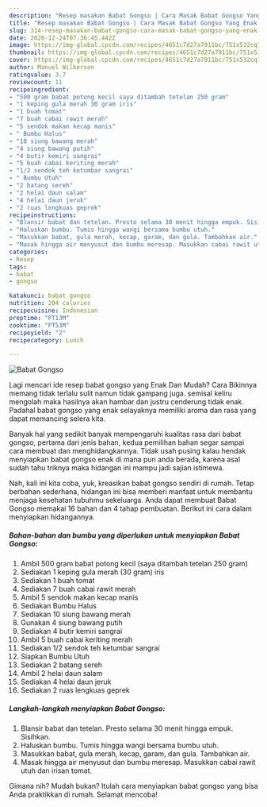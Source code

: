 ```yaml
---
description: "Resep masakan Babat Gongso | Cara Masak Babat Gongso Yang Enak Dan Lezat"
title: "Resep masakan Babat Gongso | Cara Masak Babat Gongso Yang Enak Dan Lezat"
slug: 314-resep-masakan-babat-gongso-cara-masak-babat-gongso-yang-enak-dan-lezat
date: 2020-12-24T07:36:45.442Z
image: https://img-global.cpcdn.com/recipes/4651c7d27a7911bc/751x532cq70/babat-gongso-foto-resep-utama.jpg
thumbnail: https://img-global.cpcdn.com/recipes/4651c7d27a7911bc/751x532cq70/babat-gongso-foto-resep-utama.jpg
cover: https://img-global.cpcdn.com/recipes/4651c7d27a7911bc/751x532cq70/babat-gongso-foto-resep-utama.jpg
author: Manuel Wilkerson
ratingvalue: 3.7
reviewcount: 11
recipeingredient:
- "500 gram babat potong kecil saya ditambah tetelan 250 gram"
- "1 keping gula merah 30 gram iris"
- "1 buah tomat"
- "7 buah cabai rawit merah"
- "5 sendok makan kecap manis"
- " Bumbu Halus"
- "10 siung bawang merah"
- "4 siung bawang putih"
- "4 butir kemiri sangrai"
- "5 buah cabai keriting merah"
- "1/2 sendok teh ketumbar sangrai"
- " Bumbu Utuh"
- "2 batang sereh"
- "2 helai daun salam"
- "4 helai daun jeruk"
- "2 ruas lengkuas geprek"
recipeinstructions:
- "Blansir babat dan tetelan. Presto selama 30 menit hingga empuk. Sisihkan."
- "Haluskan bumbu. Tumis hingga wangi bersama bumbu utuh."
- "Masukkan babat, gula merah, kecap, garam, dan gula. Tambahkan air."
- "Masak hingga air menyusut dan bumbu meresap. Masukkan cabai rawit utuh dan irisan tomat."
categories:
- Resep
tags:
- babat
- gongso

katakunci: babat gongso 
nutrition: 204 calories
recipecuisine: Indonesian
preptime: "PT13M"
cooktime: "PT53M"
recipeyield: "2"
recipecategory: Lunch

---
```



![Babat Gongso](https://img-global.cpcdn.com/recipes/4651c7d27a7911bc/751x532cq70/babat-gongso-foto-resep-utama.jpg)

Lagi mencari ide resep babat gongso yang Enak Dan Mudah? Cara Bikinnya memang tidak terlalu sulit namun tidak gampang juga. semisal keliru mengolah maka hasilnya akan hambar dan justru cenderung tidak enak. Padahal babat gongso yang enak selayaknya memiliki aroma dan rasa yang dapat memancing selera kita.



Banyak hal yang sedikit banyak mempengaruhi kualitas rasa dari babat gongso, pertama dari jenis bahan, kedua pemilihan bahan segar sampai cara membuat dan menghidangkannya. Tidak usah pusing kalau hendak menyiapkan babat gongso enak di mana pun anda berada, karena asal sudah tahu triknya maka hidangan ini mampu jadi sajian istimewa.


Nah, kali ini kita coba, yuk, kreasikan babat gongso sendiri di rumah. Tetap berbahan sederhana, hidangan ini bisa memberi manfaat untuk membantu menjaga kesehatan tubuhmu sekeluarga. Anda dapat membuat Babat Gongso memakai 16 bahan dan 4 tahap pembuatan. Berikut ini cara dalam menyiapkan hidangannya.

<!--inarticleads1-->

##### Bahan-bahan dan bumbu yang diperlukan untuk menyiapkan Babat Gongso:

1. Ambil 500 gram babat potong kecil (saya ditambah tetelan 250 gram)
1. Sediakan 1 keping gula merah (30 gram) iris
1. Sediakan 1 buah tomat
1. Sediakan 7 buah cabai rawit merah
1. Ambil 5 sendok makan kecap manis
1. Sediakan  Bumbu Halus
1. Sediakan 10 siung bawang merah
1. Gunakan 4 siung bawang putih
1. Sediakan 4 butir kemiri sangrai
1. Ambil 5 buah cabai keriting merah
1. Sediakan 1/2 sendok teh ketumbar sangrai
1. Siapkan  Bumbu Utuh
1. Sediakan 2 batang sereh
1. Ambil 2 helai daun salam
1. Sediakan 4 helai daun jeruk
1. Sediakan 2 ruas lengkuas geprek




<!--inarticleads2-->

##### Langkah-langkah menyiapkan Babat Gongso:

1. Blansir babat dan tetelan. Presto selama 30 menit hingga empuk. Sisihkan.
1. Haluskan bumbu. Tumis hingga wangi bersama bumbu utuh.
1. Masukkan babat, gula merah, kecap, garam, dan gula. Tambahkan air.
1. Masak hingga air menyusut dan bumbu meresap. Masukkan cabai rawit utuh dan irisan tomat.




Gimana nih? Mudah bukan? Itulah cara menyiapkan babat gongso yang bisa Anda praktikkan di rumah. Selamat mencoba!
